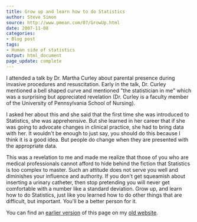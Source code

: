 ```yaml
---
title: Grow up and learn how to do Statistics
author: Steve Simon
source: http://www.pmean.com/07/GrowUp.html
date: 2007-11-08
categories:
- Blog post
tags:
- Human side of statistics
output: html_document
page_update: complete
---
```


I attended a talk by Dr. Martha Curley about parental presence during invasive procedures and resuscitation. Early in the talk, Dr. Curley mentioned a bell shaped curve and mentioned "the statistician in me" which was a surprising but appreciated revelation (Dr. Curley is a faculty member of the University of Pennsylvania School of Nursing).

I asked her about this and she said that the first time she was introduced to Statistics, she was apprehensive. But she learned in her career that if she was going to advocate changes in clinical practice, she had to bring data with her. It wouldn't be enough to just say, you should do this because I think it is a good idea. But people do change when they are presented with the appropriate data.

This was a revelation to me and made me realize that those of you who are medical professionals cannot afford to hide behind the fiction that Statistics is too complex to master. Such an attitude does not serve you well and diminishes your influence and authority. If you don't get squeamish about inserting a urinary catheter, then stop pretending you will never get comfortable with a number like a standard deviation. Grow up, and learn how to do Statistics, just like you learned how to do other things that are difficult, but important. You'll be a better person for it.

You can find an [earlier version][sim1] of this page on my [old website][sim2].

[sim1]: http://www.pmean.com/07/GrowUp.html
[sim2]: http://www.pmean.com

